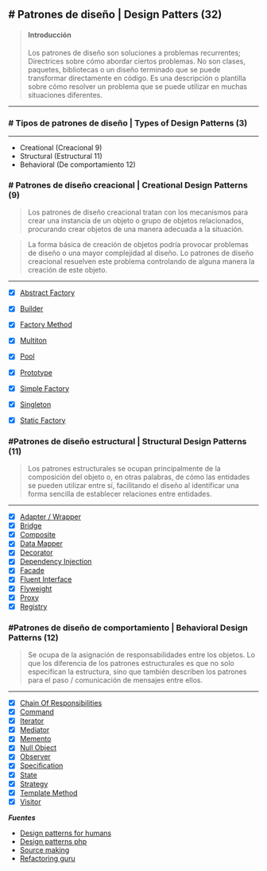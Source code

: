 ## \# Patrones de diseño | Design Patters (32)

> #### Introducción
>Los patrones de diseño son soluciones a problemas recurrentes; Directrices sobre cómo abordar ciertos problemas. No son clases, paquetes, bibliotecas o un diseño terminado que se puede transformar directamente en código. Es una descripción o plantilla sobre cómo resolver un problema que se puede utilizar en muchas situaciones diferentes.
---

### \# Tipos de patrones de diseño | Types of Design Patterns (3)
---

- Creational (Creacional 9)
- Structural (Estructural 11)
- Behavioral (De comportamiento 12)


### \# Patrones de diseño creacional | Creational Design Patterns (9)

>Los patrones de diseño creacional tratan con los mecanismos para crear una instancia de un objeto o grupo de objetos relacionados, procurando crear objetos de una manera adecuada a la situación. 

>La forma básica de creación de objetos podría provocar problemas de diseño o una mayor complejidad al diseño. Lo patrones de diseño creacional resuelven este problema controlando de alguna manera la creación de este objeto.


---

- [x] [Abstract Factory](https://github.com/shortymolinari/Design-Patterns/tree/master/DesignPatterns/Creational/AbstractFactory "Abstract Factory")
- [x] [Builder](https://github.com/shortymolinari/Design-Patterns/tree/master/DesignPatterns/Creational/Builder "Builder")
- [x] [Factory Method](https://github.com/shortymolinari/Design-Patterns/tree/master/DesignPatterns/Creational/FactoryMethod "Factory Method")
- [x] [Multiton](https://github.com/shortymolinari/Design-Patterns/tree/master/DesignPatterns/Creational/Multiton "Multiton")
- [x] [Pool](https://github.com/shortymolinari/Design-Patterns/tree/master/DesignPatterns/Creational/Pool "Pool")
- [x] [Prototype](https://github.com/shortymolinari/Design-Patterns/tree/master/DesignPatterns/Creational/Prototype "Prototype")
- [x] [Simple Factory](https://github.com/shortymolinari/Design-Patterns/tree/master/DesignPatterns/Creational/SimpleFactory "Simple Factory")
- [x] [Singleton](https://github.com/shortymolinari/Design-Patterns/tree/master/DesignPatterns/Creational/Singleton "Singleton")
- [x] [Static Factory](https://github.com/shortymolinari/Design-Patterns/tree/master/DesignPatterns/Creational/StaticFactory "Static Factory")


### \#Patrones de diseño estructural | Structural Design Patterns (11)

> Los patrones estructurales se ocupan principalmente de la composición del objeto o, en otras palabras, de cómo las entidades se pueden utilizar entre sí, facilitando el diseño al identificar una forma sencilla de establecer relaciones entre entidades.

---


- [x] [Adapter / Wrapper](https://github.com/shortymolinari/Design-Patterns/tree/master/DesignPatterns/Structural/Adapter)
- [x] [Bridge](https://github.com/shortymolinari/Design-Patterns/tree/master/DesignPatterns/Structural/Bridge)
- [x] [Composite](https://github.com/shortymolinari/Design-Patterns/tree/master/DesignPatterns/Structural/Composite)
- [x] [Data Mapper](https://github.com/shortymolinari/Design-Patterns/tree/master/DesignPatterns/Structural/DataMapper)
- [x] [Decorator](https://github.com/shortymolinari/Design-Patterns/tree/master/DesignPatterns/Structural/Decorator)
- [x] [Dependency Injection](https://github.com/shortymolinari/Design-Patterns/tree/master/DesignPatterns/Structural/DependencyInjection)
- [x] [Facade](https://github.com/shortymolinari/Design-Patterns/tree/master/DesignPatterns/Structural/Facade)
- [x] [Fluent Interface](https://github.com/shortymolinari/Design-Patterns/tree/master/DesignPatterns/Structural/FluentInterface "Fluent Interface")
- [x] [Flyweight](https://github.com/shortymolinari/Design-Patterns/tree/master/DesignPatterns/Structural/Flyweight "Flyweight")
- [x] [Proxy](https://github.com/shortymolinari/Design-Patterns/tree/master/DesignPatterns/Structural/Proxy "Proxy")
- [x] [Registry](https://github.com/shortymolinari/Design-Patterns/tree/master/DesignPatterns/Structural/Registry "Registry")

### \#Patrones de diseño de comportamiento | Behavioral Design Patterns (12)

>Se ocupa de la asignación de responsabilidades entre los objetos. Lo que los diferencia de los patrones estructurales es que no solo especifican la estructura, sino que también describen los patrones para el paso / comunicación de mensajes entre ellos. 
___


- [x] [Chain Of Responsibilities](https://github.com/shortymolinari/Design-Patterns/tree/master/DesignPatterns/Behavioral/Command)
- [x] [Command](https://github.com/shortymolinari/Design-Patterns/tree/master/DesignPatterns/Behavioral/Command)
- [x] [Iterator](https://github.com/shortymolinari/Design-Patterns/tree/master/DesignPatterns/Behavioral/Iterator)
- [x] [Mediator](https://github.com/shortymolinari/Design-Patterns/tree/master/DesignPatterns/Behavioral/Mediator)
- [x] [Memento](https://github.com/shortymolinari/Design-Patterns/tree/master/DesignPatterns/Behavioral/Memento)
- [x] [Null Object](https://github.com/shortymolinari/Design-Patterns/tree/master/DesignPatterns/Behavioral/NullObject)
- [x] [Observer](https://github.com/shortymolinari/Design-Patterns/tree/master/DesignPatterns/Behavioral/Observer)
- [x] [Specification](https://github.com/shortymolinari/Design-Patterns/tree/master/DesignPatterns/Behavioral/Specification)
- [x] [State](https://github.com/shortymolinari/Design-Patterns/tree/master/DesignPatterns/Behavioral/State)
- [x] [Strategy](https://github.com/shortymolinari/Design-Patterns/tree/master/DesignPatterns/Behavioral/Strategy)
- [x] [Template Method](https://github.com/shortymolinari/Design-Patterns/tree/master/DesignPatterns/Behavioral/TemplateMethod)
- [x] [Visitor](https://github.com/shortymolinari/Design-Patterns/tree/master/DesignPatterns/Behavioral/Visitor)

***Fuentes***

- [Design patterns for humans](https://github.com/kamranahmedse/design-patterns-for-humans)
- [Design patterns php](https://designpatternsphp.readthedocs.io/en/latest/README.html)
- [Source making](https://sourcemaking.com/design_patterns/)
- [Refactoring guru](https://refactoring.guru/design-patterns)

